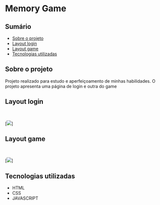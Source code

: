 # Memory Game
## Sumário

- [Sobre o projeto](#sobre-o-projeto)
- [Layout login](#layout-login)
- [Layout game](#layout-game)
- [Tecnologias utilizadas](#tecnologias-utilizadas)

## Sobre o projeto

Projeto realizado para estudo e aperfeiçoamento de minhas habilidades. O projeto apresenta uma página de login e outra do game

## Layout login
<br>

[<img src="./src/images/login-layout.gif">]


## Layout game
<br>

[<img src="./src/images/game-layout.gif">]

## Tecnologias utilizadas

- HTML
- CSS
- JAVASCRIPT